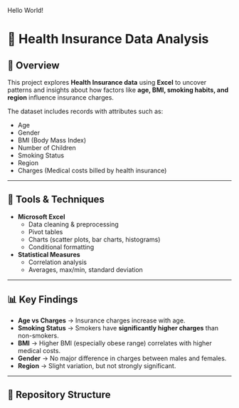 Hello World!
# 🏥 Health Insurance Data Analysis

## 📌 Overview
This project explores **Health Insurance data** using **Excel** to uncover patterns and insights about how factors like **age, BMI, smoking habits, and region** influence insurance charges.

The dataset includes records with attributes such as:
- Age  
- Gender  
- BMI (Body Mass Index)  
- Number of Children  
- Smoking Status  
- Region  
- Charges (Medical costs billed by health insurance)

---

## 🔧 Tools & Techniques
- **Microsoft Excel**
  - Data cleaning & preprocessing
  - Pivot tables
  - Charts (scatter plots, bar charts, histograms)
  - Conditional formatting
- **Statistical Measures**
  - Correlation analysis
  - Averages, max/min, standard deviation

---

## 📊 Key Findings
- **Age vs Charges** → Insurance charges increase with age.  
- **Smoking Status** → Smokers have **significantly higher charges** than non-smokers.  
- **BMI** → Higher BMI (especially obese range) correlates with higher medical costs.  
- **Gender** → No major difference in charges between males and females.  
- **Region** → Slight variation, but not strongly significant.  

---

## 📂 Repository Structure

